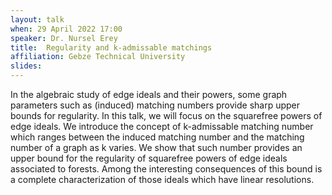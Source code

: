 ```yaml
---
layout: talk
when: 29 April 2022 17:00
speaker: Dr. Nursel Erey
title:  Regularity and k-admissable matchings
affiliation: Gebze Technical University
slides:
---
```

In the algebraic study of edge ideals and their powers, some graph parameters such as (induced) matching numbers provide sharp upper bounds for regularity. In this talk, we will focus on the squarefree powers of edge ideals. We introduce the concept of k-admissable matching number which ranges between the induced matching number and the matching number of a graph as k varies. We show that such number provides an upper bound for the regularity of squarefree powers of edge ideals associated to forests. Among the interesting consequences of this bound is a complete characterization of those ideals which have linear resolutions.
